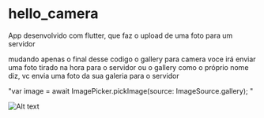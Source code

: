 # hello_camera
App desenvolvido com flutter, que faz o upload de uma foto para um servidor 

mudando apenas o final desse codigo o gallery para camera voce irá enviar uma foto tirado na hora para o servidor
 ou o gallery como o próprio nome diz, vc envia uma foto da sua galeria para o servidor
 
 "var image = await ImagePicker.pickImage(source: ImageSource.gallery); " 
 
 ![Alt text](blob:https://web.whatsapp.com/c0fc3b4e-2264-44fb-90e0-6afa5c59ea59 "Foto do layout do app com a foto inserida tirada na hora")





